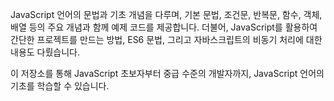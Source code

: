 JavaScript 언어의 문법과 기초 개념을 다루며, 기본 문법, 조건문, 반복문, 함수, 객체, 배열 등의 주요 개념과 함께 예제 코드를 제공합니다.
더불어, JavaScript를 활용하여 간단한 프로젝트를 만드는 방법, ES6 문법, 그리고 자바스크립트의 비동기 처리에 대한 내용도 다뤘습니다. 

이 저장소를 통해 JavaScript 초보자부터 중급 수준의 개발자까지, JavaScript 언어의 기초를 학습할 수 있습니다.
